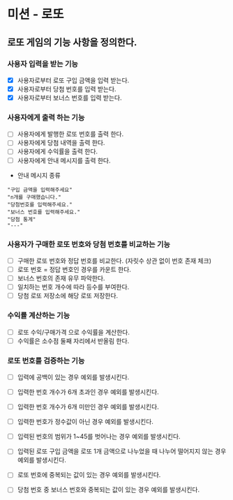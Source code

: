 # 미션 - 로또
## 로또 게임의 기능 사항을 정의한다. 

### 사용자 입력을 받는 기능
- [x] 사용자로부터 로또 구입 금액을 입력 받는다.
- [x] 사용자로부터 당첨 번호를 입력 받는다.
- [x] 사용자로부터 보너스 번호를 입력 받는다.
### 사용자에게 출력 하는 기능 
- [ ] 사용자에게 발행한 로또 번호를 출력 한다.
- [ ] 사용자에게 당첨 내역을 출력 한다.
- [ ] 사용자에게 수익률을 출력 한다.
- [ ] 사용자에게 안내 메시지를 출력 한다.
- 안내 메시지 종류
```
"구입 금액을 입력해주세요"
"n개를 구매했습니다."
"당첨번호를 입력해주세요."
"보너스 번호를 입력해주세요."
"당첨 통계"
"---"
```
### 사용자가 구매한 로또 번호와 당첨 번호를 비교하는 기능
- [ ] 구매한 로또 번호와 정답 번호를 비교한다. (자릿수 상관 없이 번호 존재 체크)
- [ ] 로또 번호 = 정답 번호인 경우를 카운트 한다.
- [ ] 보너스 번호의 존재 유무 파악한다.
- [ ] 일치하는 번호 개수에 따라 등수를 부여한다. 
- [ ] 당첨 로또 저장소에 해당 로또 저장한다.

### 수익률 계산하는 기능 
- [ ] 로또 수익/구매가격 으로 수익률을 계산한다.
- [ ] 수익률은 소수점 둘째 자리에서 반올림 한다.

### 로또 번호를 검증하는 기능
- [ ] 입력에 공백이 있는 경우 예외를 발생시킨다.
- [ ] 입력한 번호 개수가 6개 초과인 경우 예외를 발생시킨다.
- [ ] 입력한 번호 개수가 6개 미만인 경우 예외를 발생시킨다.
- [ ] 입력한 번호가 정수값이 아닌 경우 예외를 발생시킨다. 
- [ ] 입력된 번호의 범위가 1~45를 벗어나는 경우 예외를 발생시킨다.
- [ ] 입력된 로또 구입 금액을 로또 1개 금액으로 나누었을 때 나누어 떨어지지 않는 경우 예외를 발생시킨다.
- [ ] 로또 번호에 중복되는 값이 있는 경우 예외를 발생시킨다.
- [ ] 당첨 번호 중 보너스 번호와 중복되는 값이 있는 경우 예외를 발생시킨다.




